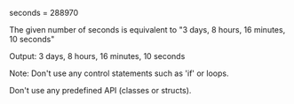 seconds = 288970

The given number of seconds is equivalent to "3 days, 8 hours, 16 minutes, 10 seconds"

Output: 3 days, 8 hours, 16 minutes, 10 seconds



Note: Don't use any control statements such as 'if' or loops.

Don't use any predefined API (classes or structs).